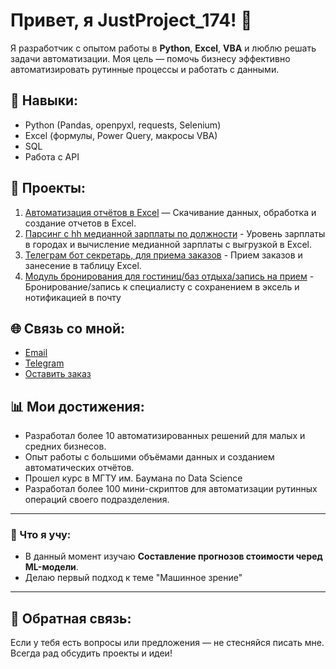 # Привет, я JustProject_174! 👋

Я разработчик с опытом работы в **Python**, **Excel**, **VBA** и люблю решать задачи автоматизации. Моя цель — помочь бизнесу эффективно автоматизировать рутинные процессы и работать с данными.

## 🔧 Навыки:
- Python (Pandas, openpyxl, requests, Selenium)
- Excel (формулы, Power Query, макросы VBA)
- SQL
- Работа с API

## 🚀 Проекты:
1. [Автоматизация отчётов в Excel](https://github.com/JustProject174/automation_excel.git) — Скачивание данных, обработка и создание отчетов в Excel.
2. [Парсинг с hh медианной зарплаты по должности](https://github.com/JustProject174/salary.git) - Уровень зарплаты в городах и вычисление медианной зарплаты с выгрузкой в Excel.
3. [Телеграм бот секретарь, для приема заказов](https://github.com/JustProject174/tg_secretar.git) - Прием заказов и занесение в таблицу Excel.
4. [Модуль бронирования для гостиниц/баз отдыха/запись на прием](https://script.google.com/macros/s/AKfycbwfY8N7iuRnepG8nomNl2AtE5PixcvlOC4Za-SER_l1PSnSLhoZ8tPdPPBS0sWAOtqe-Q/exec) - Бронирование/запись к специалисту с сохранением в эксель и нотификацией в почту

## 🌐 Связь со мной:
- [Email](mailto:Projman174@yandex.ru)
- [Telegram](https://t.me/JProj_174)
- [Оставить заказ](https://t.me/Just_Project_174_bot)

## 📊 Мои достижения:
- Разработал более 10 автоматизированных решений для малых и средних бизнесов.
- Опыт работы с большими объёмами данных и созданием автоматических отчётов.
- Прошел курс в МГТУ им. Баумана по Data Science
- Разработал более 100 мини-скриптов для автоматизации рутинных операций своего подразделения.

---

### 🌱 Что я учу:
- В данный момент изучаю **Составление прогнозов стоимости черед ML-модели**.
- Делаю первый подход к теме "Машинное зрение"

---

## 💬 Обратная связь:
Если у тебя есть вопросы или предложения — не стесняйся писать мне. Всегда рад обсудить проекты и идеи!


